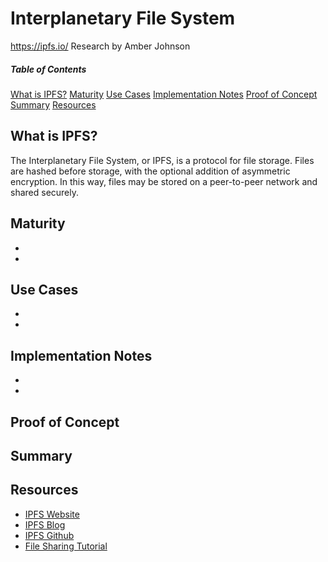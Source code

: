 # Interplanetary File System
https://ipfs.io/
Research by Amber Johnson

##### Table of Contents
[What is IPFS?](#what-is-ipfs)
[Maturity](#maturity)
[Use Cases](#use-cases)
[Implementation Notes](#implementation-notes)
[Proof of Concept](#proof-of-concept)
[Summary](#summary)
[Resources](#resources)

## What is IPFS?
The Interplanetary File System, or IPFS, is a protocol for file storage. Files are hashed before storage, with the optional addition of asymmetric encryption. In this way, files may be stored on a peer-to-peer network and shared securely.

## Maturity

* 
* 

## Use Cases

* 
* 

## Implementation Notes

* 
* 

## Proof of Concept



## Summary



## Resources

* [IPFS Website](https://ipfs.io/)
* [IPFS Blog](https://blog.ipfs.io/)
* [IPFS Github](https://github.com/ipfs/ipfs)
* [File Sharing Tutorial](https://medium.com/@mycoralhealth/learn-to-securely-share-files-on-the-blockchain-with-ipfs-219ee47df54c)
